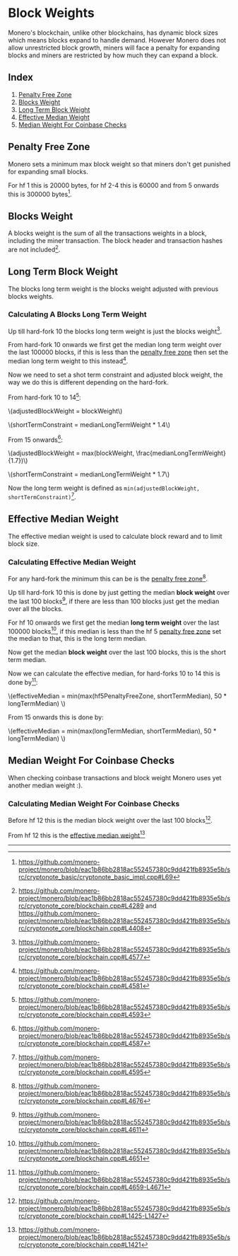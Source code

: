 # Block Weights

Monero's blockchain, unlike other blockchains, has dynamic block sizes which means blocks expand to handle demand.
However Monero does not allow unrestricted block growth, miners will face a penalty for expanding blocks and miners
are restricted by how much they can expand a block.

## Index

1. [Penalty Free Zone](weights.md#penalty-free-zone)
2. [Blocks Weight](#blocks-weight)
3. [Long Term Block Weight](#long-term-block-weight)
4. [Effective Median Weight](#effective-median-weight)
5. [Median Weight For Coinbase Checks](#median-weight-for-coinbase-checks)

## Penalty Free Zone

Monero sets a minimum max block weight so that miners don't get punished for expanding small blocks.

For hf 1 this is 20000 bytes, for hf 2-4 this is 60000 and from 5 onwards this is 300000 bytes[^minimum-max-weight].

## Blocks Weight

A blocks weight is the sum of all the transactions weights in a block, including the miner transaction. The block header
and transaction hashes are not included[^calculating-bw].

## Long Term Block Weight

The blocks long term weight is the blocks weight adjusted with previous blocks weights.

### Calculating A Blocks Long Term Weight

Up till hard-fork 10 the blocks long term weight is just the blocks weight[^pre-hf-10-long-weight].

From hard-fork 10 onwards we first get the median long term weight over the last 100000 blocks, if this is less than
the [penalty free zone](#penalty-free-zone) then set the median long term weight to this instead[^ltw-median].

Now we need to set a shot term constraint and adjusted block weight, the way we do this is different depending on the hard-fork.

From hard-fork 10 to 14[^hf-10-14-stc]:

\\(adjustedBlockWeight = blockWeight\\)

\\(shortTermConstraint = medianLongTermWeight * 1.4\\)

From 15 onwards[^hf-15-adjustments]:

\\(adjustedBlockWeight = max(blockWeight, \frac{medianLongTermWeight}{1.7})\\)

\\(shortTermConstraint = medianLongTermWeight * 1.7\\)

Now the long term weight is defined as `min(adjustedBlockWeight, shortTermConstraint)`[^long-term-weight].

## Effective Median Weight

The effective median weight is used to calculate block reward and to limit block size.

### Calculating Effective Median Weight

For any hard-fork the minimum this can be is the [penalty free zone](#penalty-free-zone)[^minimum-effective-median].

Up till hard-fork 10 this is done by just getting the median **block weight** over the last 100 blocks[^pre-hf-10-effective-median], if
there are less than 100 blocks just get the median over all the blocks.

For hf 10 onwards we first get the median **long term weight** over the last 100000 blocks[^hf-10+-effective-median-step-1], if this median
is less than the hf 5 [penalty free zone](#penalty-free-zone) set the median to that, this is the long term median.

Now get the median **block weight** over the last 100 blocks, this is the short term median.

Now we can calculate the effective median, for hard-forks 10 to 14 this is done by[^effective-median]:

\\(effectiveMedian = min(max(hf5PenaltyFreeZone, shortTermMedian), 50 * longTermMedian) \\)

From 15 onwards this is done by:

\\(effectiveMedian = min(max(longTermMedian, shortTermMedian), 50 * longTermMedian) \\)

## Median Weight For Coinbase Checks

When checking coinbase transactions and block weight Monero uses yet another median weight :).

### Calculating Median Weight For Coinbase Checks

Before hf 12 this is the median block weight over the last 100 blocks[^median-weight-coinbase-before-v12].

From hf 12 this is the [effective median weight](#effective-median-weight)[^median-weight-coinbase-from-v12]

---

[^minimum-max-weight]: <https://github.com/monero-project/monero/blob/eac1b86bb2818ac552457380c9dd421fb8935e5b/src/cryptonote_basic/cryptonote_basic_impl.cpp#L69>

[^calculating-bw]: <https://github.com/monero-project/monero/blob/eac1b86bb2818ac552457380c9dd421fb8935e5b/src/cryptonote_core/blockchain.cpp#L4289> and <https://github.com/monero-project/monero/blob/eac1b86bb2818ac552457380c9dd421fb8935e5b/src/cryptonote_core/blockchain.cpp#L4408>

[^pre-hf-10-long-weight]: <https://github.com/monero-project/monero/blob/eac1b86bb2818ac552457380c9dd421fb8935e5b/src/cryptonote_core/blockchain.cpp#L4577>

[^ltw-median]: <https://github.com/monero-project/monero/blob/eac1b86bb2818ac552457380c9dd421fb8935e5b/src/cryptonote_core/blockchain.cpp#L4581>

[^hf-10-14-stc]: <https://github.com/monero-project/monero/blob/eac1b86bb2818ac552457380c9dd421fb8935e5b/src/cryptonote_core/blockchain.cpp#L4593>

[^hf-15-adjustments]: <https://github.com/monero-project/monero/blob/eac1b86bb2818ac552457380c9dd421fb8935e5b/src/cryptonote_core/blockchain.cpp#L4587>

[^long-term-weight]: <https://github.com/monero-project/monero/blob/eac1b86bb2818ac552457380c9dd421fb8935e5b/src/cryptonote_core/blockchain.cpp#L4595>

[^minimum-effective-median]: <https://github.com/monero-project/monero/blob/eac1b86bb2818ac552457380c9dd421fb8935e5b/src/cryptonote_core/blockchain.cpp#L4676>

[^pre-hf-10-effective-median]: <https://github.com/monero-project/monero/blob/eac1b86bb2818ac552457380c9dd421fb8935e5b/src/cryptonote_core/blockchain.cpp#L4611>

[^hf-10+-effective-median-step-1]: <https://github.com/monero-project/monero/blob/eac1b86bb2818ac552457380c9dd421fb8935e5b/src/cryptonote_core/blockchain.cpp#L4651>

[^effective-median]: <https://github.com/monero-project/monero/blob/eac1b86bb2818ac552457380c9dd421fb8935e5b/src/cryptonote_core/blockchain.cpp#L4659-L4671>

[^median-weight-coinbase-before-v12]: <https://github.com/monero-project/monero/blob/eac1b86bb2818ac552457380c9dd421fb8935e5b/src/cryptonote_core/blockchain.cpp#L1425-L1427>

[^median-weight-coinbase-from-v12]: <https://github.com/monero-project/monero/blob/eac1b86bb2818ac552457380c9dd421fb8935e5b/src/cryptonote_core/blockchain.cpp#L1421>
